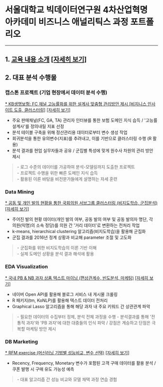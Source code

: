 # 서울대학교 빅데이터연구원 4차산업혁명 <br/> 아카데미 비즈니스 애널리틱스 과정 포트폴리오
-----------
## 1. [교육 내용 소개](https://github.com/lee-kyubong/data-analytics/blob/master/course_syllabus/BA1.jpg) [[자세히 보기]](https://github.com/lee-kyubong/data-analytics/blob/master/course_syllabus/BA1.jpg)
## 2. 대표 분석 수행물
### 캡스톤 프로젝트 (기업 현장에서 데이터 분석 수행)
[* KB생명보험:  FC 채널 고능률화를 위한 설계사 맞춤형 관리방안 제시 [비지니스 인사이트 도출, 클러스터링]](https://github.com/lee-kyubong/data-analytics/blob/master/KBL/KBL_summarizedreport.pdf) [[자세히 보기]](https://github.com/lee-kyubong/data-analytics/blob/master/KBL/KBL_summarizedreport.pdf)
- 주요 판매채널(FC, GA, TA) 관리자 인터뷰를 통한 보험 도메인 지식 습득 / '고능률 설계사'를 정의내릴 지표 선정
- 분석 테이블 구축을 위해 정산관리용 데이터로부터 변수 생성 작업
- 회귀분석을 통한 유의변수(지표)를 추려내고, 이를 기반으로 클러스터링 수행 (R 활용)
- 분석 결과를 현업 실무자들과 공유 / 군집별 특성에 맞게 원수사 차원의 관리 방안 제시 
> \- 로그 수준의 데이터를 가공하여 분석-모델링까지 도출한 프로젝트 <br/>
> \- 프로젝트 수행을 위한 빠른 도메인 지식 습득 <br/>
> \- 활용된 이론 바탕을 비전문가들에게 설명하는 자세 훈련

### Data Mining
[* 공동 및 개인 발의 현황을 통한 국회의원 서브그룹 클러스터링 (비지도학습, 군집분석)](https://github.com/lee-kyubong/data-analytics/blob/master/Clustering_Politician-Party/Clustering(Political%20sub-parties).ipynb) [[자세히 보기]](https://github.com/lee-kyubong/data-analytics/blob/master/Clustering_Politician-Party/Clustering(Political%20sub-parties).ipynb)
- 주어진 발의 현황 데이터(개인 발의 여부, 공동 발의 여부 및 공동 발의자 명단, 각 의원(익명)의 소속 정당)를 의원 간 '거리 데이터'로 변환하는 전처리 작업
- k-means, hierarchical clustering 알고리즘(비지도학습)을 활용해 군집화
- 군집 결과를 2016년 정계 상황과 비교해 parameter 조절 및 고도화
> \- 군집화를 위한 비지도학습의 이론 기반 이해 <br/>
> \- 실제 도메인 상황을 분석 결과 해석에 활용

### EDA Visualization
[* 국내 PB & NB 과자 상품 텍스트 마이닝 (편상관계수, 빈도분석, 마케팅)](https://github.com/lee-kyubong/data-analytics/blob/b45d9714df803aed7431dbca8767ca1b153c461e/EDA_SnackMarket/Korean_Snack_Market_Analysis.pdf) [[자세히 보기]](https://github.com/lee-kyubong/data-analytics/blob/b45d9714df803aed7431dbca8767ca1b153c461e/EDA_SnackMarket/Korean_Snack_Market_Analysis.pdf)
- 네이버 Open API를 활용해 블로그 서비스 내 게시물 크롤링
- R 패키지(tm, KoNLP)를 활용해 텍스트 데이터 전처리
- Graphical Lasso 알고리즘을 통해 해당 과자 내 주요 키워드 간 상관관계 파악
> \- 필요한 데이터의 수집부터 정제, 분석 전체 과정을 수행
> \- 분석결과를 통해 '전통적 과자'와 'PB 과자'에 대한 대중들의 인식 파악 / 강점은 계승하고 단점은 극복할 마케팅 방안 제시

### DB Marketing
[* RFM exercise (머신러닝 기법별 성능비교, 변수 선택)](https://github.com/lee-kyubong/data-analytics/blob/master/RFM_exercise/report.pdf) [[자세히 보기]](https://github.com/lee-kyubong/data-analytics/blob/master/RFM_exercise/report.pdf)
- Recency, Frequency, Monetary 변수가 포함된 고객 구매 데이터를 활용 분석 / 쿠폰 발행 시 구매 유도 가능성 예측
> \- 대표 알고리즘 간 성능 비교와 모델 채택 과정 연습 경험

